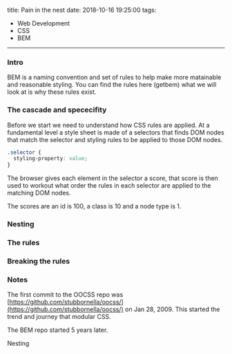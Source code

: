 title: Pain in the nest
date: 2018-10-16 19:25:00
tags:
- Web Development
- CSS
- BEM
---

### Intro 

BEM is a naming convention and set of rules to help make more matainable and reasonable styling. You can find the rules here (getbem) what we will look at is why these rules exist.

### The cascade and spececifity

Before we start we need to understand how CSS rules are applied. At a fundamental level a style sheet is made of a selectors that finds DOM nodes that match the selector and styling rules to be applied to those DOM nodes.

```css
.selector {
  styling-property: value;
}
```

The browser gives each element in the selector a score, that score is then used to workout what order the rules in each selector are applied to the matching DOM nodes.

The scores are an id is 100, a class is 10 and a node type is 1.



### Nesting



### The rules

### Breaking the rules


### Notes
The first commit to the OOCSS repo was [https://github.com/stubbornella/oocss/](https://github.com/stubbornella/oocss/) on Jan 28, 2009. This started the trend and journey that modular CSS.

The BEM repo started 5 years later.

Nesting
